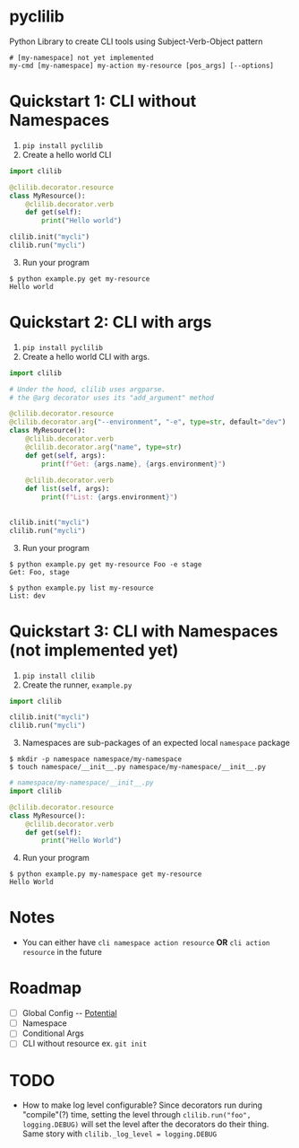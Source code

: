 # pyclilib
Python Library to create CLI tools using Subject-Verb-Object pattern
```
# [my-namespace] not yet implemented
my-cmd [my-namespace] my-action my-resource [pos_args] [--options]
```

# Quickstart 1: CLI without Namespaces
1. `pip install pyclilib`
2. Create a hello world CLI
```python
import clilib

@clilib.decorator.resource
class MyResource():
    @clilib.decorator.verb
    def get(self):
        print("Hello world")

clilib.init("mycli")
clilib.run("mycli")
```
3. Run your program
```
$ python example.py get my-resource
Hello world
```

# Quickstart 2: CLI with args
1. `pip install pyclilib`
2. Create a hello world CLI with args.
```python
import clilib

# Under the hood, clilib uses argparse.
# the @arg decorator uses its "add_argument" method

@clilib.decorator.resource
@clilib.decorator.arg("--environment", "-e", type=str, default="dev")
class MyResource():
    @clilib.decorator.verb
    @clilib.decorator.arg("name", type=str)
    def get(self, args):
        print(f"Get: {args.name}, {args.environment}")
    
    @clilib.decorator.verb
    def list(self, args):
        print(f"List: {args.environment}")
        
 
clilib.init("mycli")
clilib.run("mycli")
```
3. Run your program
```
$ python example.py get my-resource Foo -e stage
Get: Foo, stage

$ python example.py list my-resource
List: dev
```

# Quickstart 3: CLI with Namespaces (not implemented yet)
1. `pip install clilib`
2. Create the runner, `example.py`
```python
import clilib

clilib.init("mycli")
clilib.run("mycli")
```
3. Namespaces are sub-packages of an expected local `namespace` package
```
$ mkdir -p namespace namespace/my-namespace
$ touch namespace/__init__.py namespace/my-namespace/__init__.py
```
```python
# namespace/my-namespace/__init__.py
import clilib

@clilib.decorator.resource
class MyResource():
    @clilib.decorator.verb
    def get(self):
        print("Hello World")
```
4. Run your program
```
$ python example.py my-namespace get my-resource
Hello World
```

# Notes
- You can either have `cli namespace action resource` **OR** `cli action resource` in the future

# Roadmap
- [ ] Global Config -- [Potential](https://docs.python.org/3.2/library/argparse.html#the-namespace-object)
- [ ] Namespace
- [ ] Conditional Args
- [ ] CLI without resource ex. `git init`

# TODO
- How to make log level configurable?
Since decorators run during "compile"(?) time, setting the level through `clilib.run("foo", logging.DEBUG)` will set the level after the decorators do their thing.
Same story with `clilib._log_level = logging.DEBUG`
